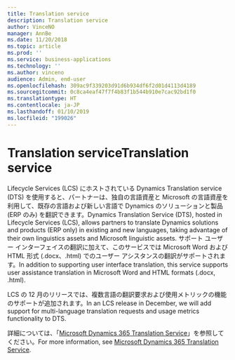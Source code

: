```yaml
---
title: Translation service
description: Translation service
author: VinceNO
manager: AnnBe
ms.date: 11/20/2018
ms.topic: article
ms.prod: ''
ms.service: business-applications
ms.technology: ''
ms.author: vinceno
audience: Admin, end-user
ms.openlocfilehash: 309ac9f339203d91d6b934df6f2d01d4113d4189
ms.sourcegitcommit: 0c8ca4eaf47f7f4b83f1b544b910e7cac92bd1f0
ms.translationtype: HT
ms.contentlocale: ja-JP
ms.lasthandoff: 01/10/2019
ms.locfileid: "199026"
---
```

#  <a name="translation-service"></a><span data-ttu-id="f7b88-103">Translation service</span><span class="sxs-lookup"><span data-stu-id="f7b88-103">Translation service</span></span>


<span data-ttu-id="f7b88-104">Lifecycle Services (LCS) にホストされている Dynamics Translation service (DTS) を使用すると、パートナーは、独自の言語資産と Microsoft の言語資産を利用して、既存の言語および新しい言語で Dynamics のソリューションと製品 (ERP のみ) を翻訳できます。</span><span class="sxs-lookup"><span data-stu-id="f7b88-104">Dynamics Translation Service (DTS), hosted in Lifecycle Services (LCS), allows partners to translate Dynamics solutions and products (ERP only) in existing and new languages, taking advantage of their own linguistics assets and Microsoft linguistic assets.</span></span> <span data-ttu-id="f7b88-105">サポート ユーザー インターフェイスの翻訳に加えて、このサービスでは Microsoft Word および HTML 形式 (.docx、.html) でのユーザー アシスタンスの翻訳がサポートされます。</span><span class="sxs-lookup"><span data-stu-id="f7b88-105">In addition to supporting user interface translation, this service supports user assistance translation in Microsoft Word and HTML formats (.docx, .html).</span></span> 

<span data-ttu-id="f7b88-106">LCS の 12 月のリリースでは、複数言語の翻訳要求および使用メトリックの機能のサポートが追加されます。</span><span class="sxs-lookup"><span data-stu-id="f7b88-106">In an LCS release in December, we will add support for multi-language translation requests and usage metrics functionality to DTS.</span></span>

<span data-ttu-id="f7b88-107">詳細については、「[Microsoft Dynamics 365 Translation Service](https://docs.microsoft.com/en-us/dynamics365/unified-operations/dev-itpro/lifecycle-services/translation-service-overview)」を参照してください。</span><span class="sxs-lookup"><span data-stu-id="f7b88-107">For more information, see [Microsoft Dynamics 365 Translation Service](https://docs.microsoft.com/en-us/dynamics365/unified-operations/dev-itpro/lifecycle-services/translation-service-overview).</span></span>
